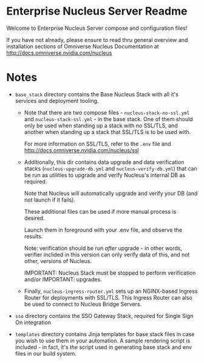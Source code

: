# Enterprise Nucleus Server Readme

Welcome to Enterprise Nucleus Server compose and configuration files! 

If you have not already, please ensure to read thru general overview 
and installation sections of Omniverse Nucleus Documentation at
http://docs.omniverse.nvidia.com/nucleus

# Notes

* `base_stack` directory contains the Base Nucleus Stack with all it's services
  and deployment tooling.

  * Note that there are two compose files - `nucleus-stack-no-ssl.yml` and 
    `nucleus-stack-ssl.yml` - in the base stack. One of them should only be used
    when standing up a stack with no SSL/TLS, and another when standing up a stack
    that SSL/TLS is to be used with. 

    For more information on SSL/TLS, refer to the `.env` file and 
    http://docs.omniverse.nvidia.com/nucleus/ssl

  * Additionally, this dir contains data upgrade and data verification stacks
    (`nucleus-upgrade-db.yml` and  `nucleus-verify-db.yml`) that can be 
    run as utilities to upgrade and verify Nucleus's internal DB as required.

    Note that Nucleus will automatically upgrade and verify your DB (and 
    not launch if it fails).
 
    These additional files can be used if more manual process is desired.

    Launch them in foreground with your .env file, and observe the results. 

    Note: verification should be run *after* upgrade - in other words, 
    verifier inclided in this version can only verify data of this, and not
    other, versions of Nucleus. 

    IMPORTANT: Nucleus Stack must be stopped to perform verification and/or
    IMPORTANT: upgrades.

  * Finally, `nucleus-ingress-router.yml` sets up an NGINX-based Ingress Router
    for deployments with SSL/TLS. This Ingress Router can also be used to 
    connect to Nucleus Bridge Servers.

* `sso` directory contains the SSO Gateway Stack, required for Single Sign On integration

* `templates` directory contains Jinja templates for base stack files in case
  you wish to use them in your automation. A sample rendering script is 
  included - in fact, it's *the* script used in generating base stack and env
  files in our build system.
